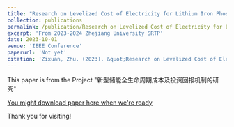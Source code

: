 ```yaml
---
title: "Research on Levelized Cost of Electricity for Lithium Iron Phosphate Batteries"
collection: publications
permalink: /publication/Research on Levelized Cost of Electricity for Lithium Iron Phosphate Batteries
excerpt: 'From 2023-2024 Zhejiang University SRTP'
date: 2023-10-01
venue: 'IEEE Conference'
paperurl: 'Not yet'
citation: 'Zixuan, Zhu. (2023). &quot;Research on Levelized Cost of Electricity for Lithium Iron Phosphate Batteries &quot; <i>IEEE Conference </i>.'
---
```

This paper is from the Project "新型储能全生命周期成本及投资回报机制的研究"

[You might download paper here when we're ready]()

Thank you for visiting!
